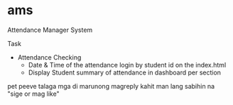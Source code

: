 # ams
Attendance Manager System

Task
 - Attendance Checking
   - Date & Time of the attendance login by student id on the index.html
   - Display Student summary of attendance in dashboard per section

pet peeve talaga mga di marunong magreply kahit man lang sabihin na "sige or mag like"
     
